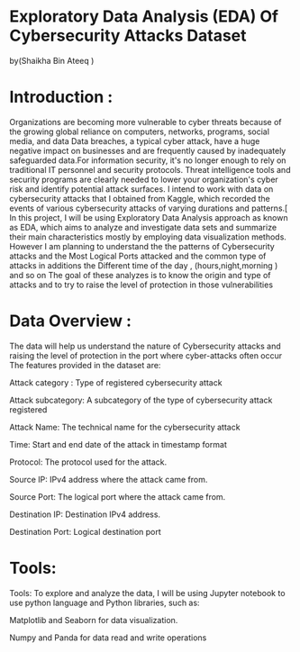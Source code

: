 # Exploratory Data Analysis (EDA) Of Cybersecurity Attacks  Dataset
by(Shaikha Bin Ateeq )


# Introduction :
Organizations are becoming more vulnerable to cyber threats because of the growing global reliance on computers, networks, programs, social media, and data Data breaches, a typical cyber attack, have a huge negative impact on businesses and are frequently caused by inadequately safeguarded data.For information security, it's no longer enough to rely on traditional IT personnel and security protocols. Threat intelligence tools and security programs are clearly needed to lower your organization's cyber risk and identify potential attack surfaces. I intend to work with data on cybersecurity attacks that I obtained from Kaggle, which recorded the events of various cybersecurity attacks of varying durations and patterns.[
In this project, I will be using Exploratory Data Analysis approach as known as EDA, which aims to analyze and investigate data sets and summarize their main characteristics mostly by employing data visualization methods.  However I am planning to understand the the patterns of  Cybersecurity attacks and the  Most Logical Ports attacked and the common type of attacks in additions the Different time of the day , (hours,night,morning ) and so on The goal of these analyzes is to know the origin and type of attacks and to try to raise the level of protection in those vulnerabilities



# Data Overview :

The data will help us understand the nature of Cybersecurity attacks and raising the level of protection in the port where cyber-attacks often occur
The features provided in the dataset are:

Attack category : Type of registered cybersecurity attack

Attack subcategory: A subcategory of the type of cybersecurity attack registered

Attack Name: The technical name for the cybersecurity attack

Time: Start and end date of the attack in timestamp format

Protocol: The protocol used for the attack.

Source IP:  IPv4 address where the attack came from.

Source Port: The logical port where the attack came from.

Destination IP: Destination IPv4 address.

Destination Port: Logical destination port




# Tools:
Tools:
To explore and analyze the data, I will be using Jupyter notebook to use python language and Python libraries, such as: 

Matplotlib and Seaborn for data visualization. 

Numpy and Panda for data read and write operations 




